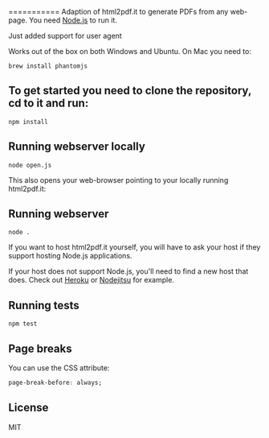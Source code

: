 ===========
Adaption of html2pdf.it to generate PDFs from any web-page. You need [Node.js](http://nodejs.org) to run it.

Just added support for user agent


Works out of the box on both Windows and Ubuntu. On Mac you need to:
```shell
brew install phantomjs
```

To get started you need to clone the repository, cd to it and run:
-----------
```shell
npm install
```

Running webserver locally
-----------
```shell
node open.js
```
This also opens your web-browser pointing to your locally running html2pdf.it:


Running webserver
-----------
```
node .
```
If you want to host html2pdf.it yourself, you will have to ask your host if they support hosting Node.js applications.

If your host does not support Node.js, you'll need to find a new host
that does. Check out [Heroku](http://heroku.com) or [Nodejitsu](http://nodejitsu.com) for example.

Running tests
-----------
```shell
npm test
```

Page breaks
-----------
You can use the CSS attribute:
```css
page-break-before: always;
```

License
-------
MIT